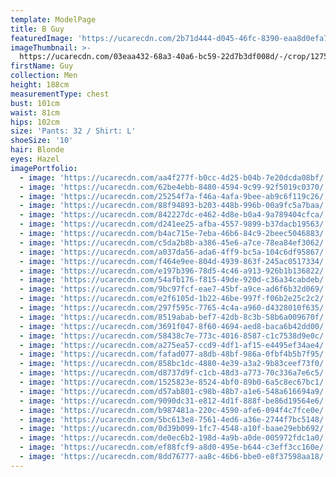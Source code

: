 ```yaml
---
template: ModelPage
title: B Guy
featuredImage: 'https://ucarecdn.com/2b71d444-d045-46fc-8390-eaa8d0efa7d1/'
imageThumbnail: >-
  https://ucarecdn.com/03eaa432-68a3-40a6-bc59-22d7b3df008d/-/crop/1275x1601/236,0/-/preview/
firstName: Guy
collection: Men
height: 188cm
measurementType: chest
bust: 101cm
waist: 81cm
hips: 102cm
size: 'Pants: 32 / Shirt: L'
shoeSize: '10'
hair: Blonde
eyes: Hazel
imagePortfolio:
  - image: 'https://ucarecdn.com/aa4f277f-b0cc-4d25-b04b-7e20dcda08bf/'
  - image: 'https://ucarecdn.com/62be4ebb-8480-4594-9c99-92f5019c0370/'
  - image: 'https://ucarecdn.com/25254f7a-f46a-4afa-9bee-ab9c6f119c26/'
  - image: 'https://ucarecdn.com/88f94893-b203-448b-996b-00a9fc5a7baa/'
  - image: 'https://ucarecdn.com/842227dc-e462-4d8e-b0a4-9a789404cfca/'
  - image: 'https://ucarecdn.com/d241ee25-afba-4557-9899-b37dacb19563/'
  - image: 'https://ucarecdn.com/b4ac715e-7eba-46b6-84c9-2beec5046883/'
  - image: 'https://ucarecdn.com/c5da2b8b-a386-45e6-a7ce-78ea84ef3062/'
  - image: 'https://ucarecdn.com/a037da56-ada6-4ff9-bc5a-104c6df95867/'
  - image: 'https://ucarecdn.com/f464e9ee-804d-4939-863f-245ac0517334/'
  - image: 'https://ucarecdn.com/e197b396-78d5-4c46-a913-926b1b136822/'
  - image: 'https://ucarecdn.com/54afb176-f815-49de-920d-c36a34cabdeb/'
  - image: 'https://ucarecdn.com/9bc97fcf-eae7-45bf-a9ce-ad6f6b32d069/'
  - image: 'https://ucarecdn.com/e2f6105d-1b22-46be-997f-f06b2e25c2c2/'
  - image: 'https://ucarecdn.com/297f595c-7765-4c4a-a960-d4328010f635/'
  - image: 'https://ucarecdn.com/8519abab-bef7-42db-8c3b-58b6a009670f/'
  - image: 'https://ucarecdn.com/3691f047-8f60-4694-aed8-baca6b42dd00/'
  - image: 'https://ucarecdn.com/58438c7e-773c-4016-8587-c1c7538d9e0c/'
  - image: 'https://ucarecdn.com/a275ea57-ccd9-4df1-af15-e4495ef34ae4/'
  - image: 'https://ucarecdn.com/fafad077-a8db-48bf-986a-0fbf4b5b7f95/'
  - image: 'https://ucarecdn.com/858bc1dc-4880-4e39-a3a2-9b83ceef73f0/'
  - image: 'https://ucarecdn.com/d8737d9f-c1cb-48d3-a773-70c336a7e6c5/'
  - image: 'https://ucarecdn.com/1525823e-8524-4bf0-89b0-6a5c8ec67bc1/'
  - image: 'https://ucarecdn.com/d57ab801-c98b-48b7-a1e6-548a616694a9/'
  - image: 'https://ucarecdn.com/9090dc31-e812-4d1f-888f-be86d19564e6/'
  - image: 'https://ucarecdn.com/b987481a-220c-4590-afe6-094f4c7fce0e/'
  - image: 'https://ucarecdn.com/5bc613e8-7561-4ed6-a36e-2744f7bc5148/'
  - image: 'https://ucarecdn.com/0d39b099-1fc7-4548-a10f-baae29ebb692/'
  - image: 'https://ucarecdn.com/de0ec6b2-198d-4a9b-a0de-005972fdc1a0/'
  - image: 'https://ucarecdn.com/ef88fcf9-a8d0-495e-b644-c3eff3cc160e/'
  - image: 'https://ucarecdn.com/8dd76777-aa8c-46b6-bbe0-e8f37598aa18/'
---
```


